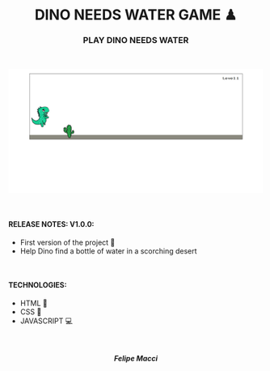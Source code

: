 <h1 align="center">DINO NEEDS WATER GAME ♟</h1>
<h3 align="center">PLAY DINO NEEDS WATER</h3>

<br/>

<p align="center">
    <img width="800px" src="./.github/demo.png" alt="Demo Image">
</p>

<br />

#### RELEASE NOTES: V1.0.0:
- First version of the project 🎉
- Help Dino find a bottle of water in a scorching desert

<br />

#### TECHNOLOGIES:
- HTML 📄
- CSS 🎨
- JAVASCRIPT 💻

<br />

<h5 align="center">Felipe Macci</h5>